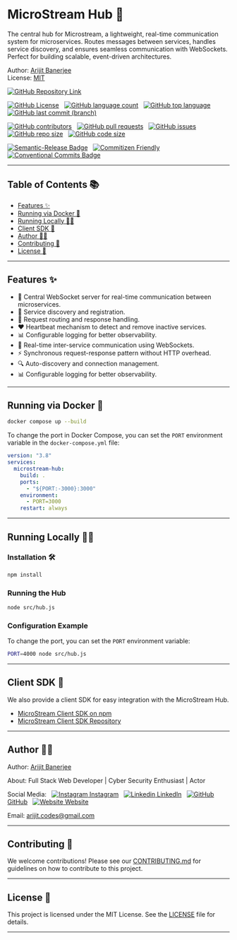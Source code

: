 # MicroStream Hub 🏢

The central hub for Microstream, a lightweight, real-time communication system for microservices. Routes messages between services, handles service discovery, and ensures seamless communication with WebSockets. Perfect for building scalable, event-driven architectures.

Author: [Arijit Banerjee](#author)  
License: [MIT](./LICENSE)

<!-- shields.io Badges -->

<!-- Websites / Links - Up / Down -->

[![GitHub Repository Link](https://img.shields.io/website?url=https%3A%2F%2Fgithub.com%2Farijitcodes%2Fmicrostream-hub&style=for-the-badge&logo=github&label=repository&labelColor=%23232323)](https://github.com/arijitcodes/microstream-hub) &nbsp;&nbsp;

<!-- GitHub Badges -->

[![GitHub License](https://img.shields.io/github/license/arijitcodes/microstream-hub?style=for-the-badge&logo=github&labelColor=232323&color=404040)](https://github.com/arijitcodes/microstream-hub/blob/main/LICENSE) &nbsp;
[![GitHub language count](https://img.shields.io/github/languages/count/arijitcodes/microstream-hub?style=for-the-badge&logo=github&labelColor=%23232323&color=%23404040)](https://github.com/arijitcodes/microstream-hub) &nbsp;
[![GitHub top language](https://img.shields.io/github/languages/top/arijitcodes/microstream-hub?style=for-the-badge&logo=github&labelColor=%23232323)](https://github.com/arijitcodes/microstream-hub) &nbsp;
[![GitHub last commit (branch)](https://img.shields.io/github/last-commit/arijitcodes/microstream-hub/main?style=for-the-badge&logo=github&labelColor=%23232323)](https://github.com/arijitcodes/microstream-hub/commits/main) &nbsp;

[![GitHub contributors](https://img.shields.io/github/contributors/arijitcodes/microstream-hub?style=for-the-badge&logo=github&labelColor=232323&color=404040)](https://github.com/arijitcodes/microstream-hub/graphs/contributors) &nbsp;
[![GitHub pull requests](https://img.shields.io/github/issues-pr/arijitcodes/microstream-hub?style=for-the-badge&logo=github&labelColor=232323&color=404040)](https://github.com/arijitcodes/microstream-hub/pulls) &nbsp;
[![GitHub issues](https://img.shields.io/github/issues/arijitcodes/microstream-hub?style=for-the-badge&logo=github&labelColor=232323&color=404040)](https://github.com/arijitcodes/microstream-hub/issues) &nbsp;
[![GitHub repo size](https://img.shields.io/github/repo-size/arijitcodes/microstream-hub?style=for-the-badge&logo=github&labelColor=232323&color=404040)](https://github.com/arijitcodes/microstream-hub) &nbsp;
[![GitHub code size](https://img.shields.io/github/languages/code-size/arijitcodes/microstream-hub?style=for-the-badge&logo=github&labelColor=232323&color=404040)](https://github.com/arijitcodes/microstream-hub) &nbsp;

<!-- Others -->

[![Semantic-Release Badge](https://img.shields.io/badge/semantic--release-e10079?style=for-the-badge&logo=semantic-release&labelColor=%23232323)](https://github.com/semantic-release/semantic-release) &nbsp;
[![Commitizen Friendly](https://img.shields.io/badge/commitizen-friendly-brightgreen?style=for-the-badge&labelColor=%23232323&color=brightGreen)](https://commitizen.github.io/cz-cli/) &nbsp;
[![Conventional Commits Badge](https://img.shields.io/badge/conventional_commits-404040?style=for-the-badge&logo=conventionalcommits&labelColor=%23232323&color=%23404040)](https://www.conventionalcommits.org) &nbsp;

<hr>

## Table of Contents 📚

- [Features ✨](#features-✨)
- [Running via Docker 🐳](#running-via-docker-🐳)
- [Running Locally 🏃‍♂️](#running-locally-🏃‍♂️)
- [Client SDK 🚀](#client-sdk-🚀)
- [Author 👨‍💻](#author-👨‍💻)
- [Contributing 🤝](#contributing-🤝)
- [License 📜](#license-📜)

<hr>

## Features ✨

- 🏢 Central WebSocket server for real-time communication between microservices.
- 🔗 Service discovery and registration.
- 📡 Request routing and response handling.
- ❤️ Heartbeat mechanism to detect and remove inactive services.
- 📊 Configurable logging for better observability.
- 🔄 Real-time inter-service communication using WebSockets.
- ⚡ Synchronous request-response pattern without HTTP overhead.
- 🔍 Auto-discovery and connection management.
- 📊 Configurable logging for better observability.

<hr>

## Running via Docker 🐳

```bash
docker compose up --build
```

To change the port in Docker Compose, you can set the `PORT` environment variable in the `docker-compose.yml` file:

```yaml
version: "3.8"
services:
  microstream-hub:
    build: .
    ports:
      - "${PORT:-3000}:3000"
    environment:
      - PORT=3000
    restart: always
```

<hr>

## Running Locally 🏃‍♂️

### Installation 🛠️

```bash
npm install
```

### Running the Hub

```bash
node src/hub.js
```

### Configuration Example

To change the port, you can set the `PORT` environment variable:

```bash
PORT=4000 node src/hub.js
```

<hr>

## Client SDK 🚀

We also provide a client SDK for easy integration with the MicroStream Hub.

- [MicroStream Client SDK on npm](https://www.npmjs.com/package/microstream-client)
- [MicroStream Client SDK Repository](https://github.com/arijitcodes/microstream-client)

<hr>

## Author 👨‍💻

Author: [Arijit Banerjee](https://www.github.com/arijitcodes)

About: Full Stack Web Developer | Cyber Security Enthusiast | Actor

Social Media: &nbsp;
[![Instagram](https://i.ibb.co/4t76vTc/insta-transparent-14px.png) Instagram](https://www.instagram.com/arijit.codes)
&nbsp;
[![Linkedin](https://i.stack.imgur.com/gVE0j.png) LinkedIn](https://www.linkedin.com/in/arijitban)
&nbsp;
[![GitHub](https://i.stack.imgur.com/tskMh.png) GitHub](https://github.com/arijitcodes)
&nbsp;
[![Website](https://i.ibb.co/wCV57xR/Internet-1.png) Website](https://iamarijit.dev)

Email: arijit.codes@gmail.com

<hr>

## Contributing 🤝

We welcome contributions! Please see our [CONTRIBUTING.md](./CONTRIBUTING.md) for guidelines on how to contribute to this project.

<hr>

## License 📜

This project is licensed under the MIT License. See the [LICENSE](./LICENSE) file for details.

<hr>
